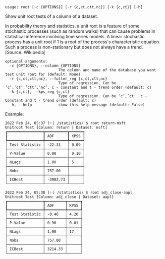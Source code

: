 ```
usage: root [-c {OPTIONS}] [-r {c,ct,ctt,nc}] [-k {c,ct}] [-h]

```

Show unit root tests of a column of a dataset.

In probability theory and statistics, a unit root is a feature of some stochastic processes (such as random walks) that can cause problems in statistical inference involving time series models. A linear stochastic process has a unit root if 1 is a root of the process's characteristic equation. Such a process is non-stationary but does not always have a trend. [Source: Wikipedia]

```
optional arguments:
  -c {OPTIONS}, --column {OPTIONS}
                        The column and name of the database you want test unit root for (default: None)
  -r {c,ct,ctt,nc}, --fuller_reg {c,ct,ctt,nc}
                        Type of regression. Can be ‘c’,’ct’,’ctt’,’nc’. c - Constant and t - trend order (default: c)
  -k {c,ct}, --kps_reg {c,ct}
                        Type of regression. Can be ‘c’,’ct'. c - Constant and t - trend order (default: c)
  -h, --help            show this help message (default: False)
```

Example:
```
2022 Feb 24, 05:37 (✨) /statistics/ $ root return-msft
Unitroot Test [Column: return | Dataset: msft]
┏━━━━━━━━━━━━━━━━┳━━━━━━━━━━┳━━━━━━┓
┃                ┃ ADF      ┃ KPSS ┃
┡━━━━━━━━━━━━━━━━╇━━━━━━━━━━╇━━━━━━┩
│ Test Statistic │ -22.31   │ 0.09 │
├────────────────┼──────────┼──────┤
│ P-Value        │ 0.00     │ 0.10 │
├────────────────┼──────────┼──────┤
│ NLags          │ 1.00     │ 5    │
├────────────────┼──────────┼──────┤
│ Nobs           │ 757.00   │      │
├────────────────┼──────────┼──────┤
│ ICBest         │ -3902.73 │      │
└────────────────┴──────────┴──────┘

2022 Feb 24, 05:38 (✨) /statistics/ $ root adj_close-aapl
Unitroot Test [Column: adj_close | Dataset: aapl]
┏━━━━━━━━━━━━━━━━┳━━━━━━━━━┳━━━━━━┓
┃                ┃ ADF     ┃ KPSS ┃
┡━━━━━━━━━━━━━━━━╇━━━━━━━━━╇━━━━━━┩
│ Test Statistic │ -0.46   │ 4.20 │
├────────────────┼─────────┼──────┤
│ P-Value        │ 0.90    │ 0.01 │
├────────────────┼─────────┼──────┤
│ NLags          │ 1.00    │ 17   │
├────────────────┼─────────┼──────┤
│ Nobs           │ 757.00  │      │
├────────────────┼─────────┼──────┤
│ ICBest         │ 3214.33 │      │
└────────────────┴─────────┴──────┘
```
